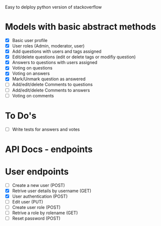 Easy to delploy python version of stackoverflow

Models with basic abstract methods
==================================

- [x] Basic user profile
- [x] User roles (Admin, moderator, user)
- [x] Add questions with users and tags assigned
- [x] Edit/delete questions (edit or delete tags or modifiy question)
- [x] Answers to questions with users assigned
- [x] Voting on questions
- [x] Voting on answers
- [x] Mark/Unmark question as answered
- [ ] Add/edit/delete Comments to questions
- [ ] Add/edit/delete Comments to answers
- [ ] Voting on comments

To Do's
========

- [ ] Write tests for answers and votes

API Docs - endpoints
====================

User endpoints
==============

- [ ] Create a new user (POST)
- [x] Retrive user details by username (GET)
- [x] User authentication (POST)
- [ ] Edit user (PUT)
- [ ] Create user role (POST)
- [ ] Retrive a role by rolename (GET)
- [ ] Reset password (POST)
